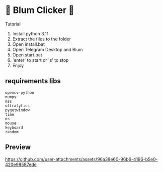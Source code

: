 <h1>🎅 Blum Clicker 🎅</h1>

<p>Tutorial<p>
<ol>
  <li>Install python 3.11</li>
  <li>Extract the files to the folder</li>
  <li>Open install.bat</li>
  <li>Open Telegram Desktop and Blum</li>
  <li>Open start.bat</li>
  <li>'enter' to start or 's' to stop</li>
  <li>Enjoy</li>
</ol>

<h2>requirements libs</h2>
<code>opencv-python
numpy
mss
ultralytics
pygetwindow
time
os
mouse
keyboard
random</code>


<h2>Preview</h2>

https://github.com/user-attachments/assets/96a38e60-96b6-4196-b5e0-420e98587ede

